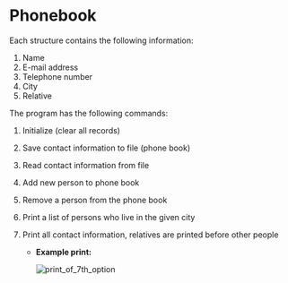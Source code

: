 # Phonebook

Each structure contains the following information:
  1. Name
  2. E-mail address
  3. Telephone number
  4. City
  5. Relative

The program has the following commands:
  1. Initialize (clear all records)
  2. Save contact information to file (phone book)
  3. Read contact information from file
  4. Add new person to phone book
  5. Remove a person from the phone book
  6. Print a list of persons who live in the given city
  7. Print all contact information, relatives are printed before other people
    
      - **Example print:**

          ![print_of_7th_option](https://user-images.githubusercontent.com/99806873/213675616-9bf4a2c7-f19f-4412-9f92-1f15e92a35c9.jpg)
